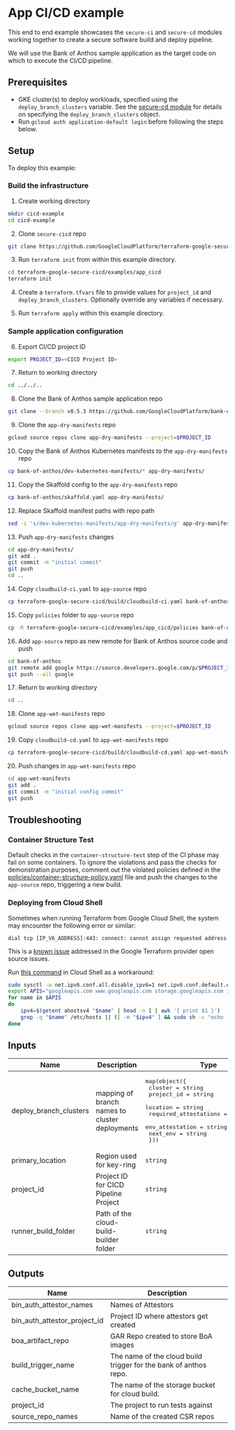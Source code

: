 # App CI/CD example

This end to end example showcases the `secure-ci` and `secure-cd` modules working together to create a secure software build and deploy pipeline.

We will use the Bank of Anthos sample application as the target code on which to execute the CI/CD pipeline.

## Prerequisites
* GKE cluster(s) to deploy workloads, specified using the `deploy_branch_clusters` variable. See the [secure-cd module](https://github.com/GoogleCloudPlatform/terraform-google-secure-cicd/tree/main/modules/secure-cd) for details on specifying the `deploy_branch_clusters` object.
* Run `gcloud auth application-default login` before following the steps below.

## Setup

To deploy this example:

### Build the infrastructure

1. Create working directory
```sh
mkdir cicd-example
cd cicd-example
```
2. Clone `secure-cicd` repo
```sh
git clone https://github.com/GoogleCloudPlatform/terraform-google-secure-cicd.git
```
3. Run `terraform init` from within this example directory.
```sh
cd terraform-google-secure-cicd/examples/app_cicd
terraform init
```
4. Create a `terraform.tfvars` file to provide values for `project_id` and `deploy_branch_clusters`. Optionally override any variables if necessary.

5. Run `terraform apply` within this example directory.

### Sample application configuration
6. Export CI/CD project ID
```sh
export PROJECT_ID=<CICD Project ID>
```
7. Return to working directory
```sh
cd ../../..
```
8. Clone the Bank of Anthos sample application repo
```sh
git clone --branch v0.5.3 https://github.com/GoogleCloudPlatform/bank-of-anthos.git
```
9. Clone the `app-dry-manifests` repo
```sh
gcloud source repos clone app-dry-manifests --project=$PROJECT_ID
```
10. Copy the Bank of Anthos Kubernetes manifests to the `app-dry-manifests` repo
```sh
cp bank-of-anthos/dev-kubernetes-manifests/* app-dry-manifests/
```
11. Copy the Skaffold config to the `app-dry-manifests` repo
```sh
cp bank-of-anthos/skaffold.yaml app-dry-manifests/
```
12. Replace Skaffold manifest paths with repo path
```sh
sed -i 's/dev-kubernetes-manifests/app-dry-manifests/g' app-dry-manifests/skaffold.yaml
```
13. Push `app-dry-manifests` changes
```sh
cd app-dry-manifests/
git add .
git commit -m "initial commit"
git push
cd ..
```

14. Copy `cloudbuild-ci.yaml` to `app-source` repo
```sh
cp terraform-google-secure-cicd/build/cloudbuild-ci.yaml bank-of-anthos/
```
15. Copy `policies` folder to `app-source` repo
```sh
cp -R terraform-google-secure-cicd/examples/app_cicd/policies bank-of-anthos/policies
```

16. Add `app-source` repo as new remote for Bank of Anthos source code and push
```sh
cd bank-of-anthos
git remote add google https://source.developers.google.com/p/$PROJECT_ID/r/app-source
git push --all google
```
17. Return to working directory
```sh
cd ..
```
18. Clone `app-wet-manifests` repo
```sh
gcloud source repos clone app-wet-manifests --project=$PROJECT_ID
```

19. Copy `cloudbuild-cd.yaml` to `app-wet-manifests` repo
```sh
cp terraform-google-secure-cicd/build/cloudbuild-cd.yaml app-wet-manifests/
```
20. Push changes in `app-wet-manifests` repo
```sh
cd app-wet-manifests
git add .
git commit -m "initial config commit"
git push
```
## Troubleshooting
### Container Structure Test
Default checks in the `container-structure-test` step of the CI phase may fail on some containers. To ignore the violations and pass the checks for demonstration purposes, comment out the violated policies defined in the [policies/container-structure-policy.yaml](https://github.com/GoogleCloudPlatform/terraform-google-secure-cicd/blob/main/examples/app_cicd/policies/container-structure-policy.yaml) file and push the changes to the `app-source` repo, triggering a new build.

### Deploying from Cloud Shell
Sometimes when running Terraform from Google Cloud Shell, the system may encounter the following error or similar:
```
dial tcp [IP_V6_ADDRESS]:443: connect: cannot assign requested address
```
This is a [known issue](https://github.com/hashicorp/terraform-provider-google/issues/6782) addressed in the Google Terraform provider open source issues.

Run [this command](https://github.com/hashicorp/terraform-provider-google/issues/6782#issuecomment-874574409) in Cloud Shell as a workaround:
```sh
sudo sysctl -w net.ipv6.conf.all.disable_ipv6=1 net.ipv6.conf.default.disable_ipv6=1 net.ipv6.conf.lo.disable_ipv6=1 > /dev/null
export APIS="googleapis.com www.googleapis.com storage.googleapis.com iam.googleapis.com container.googleapis.com cloudresourcemanager.googleapis.com"
for name in $APIS
do
    ipv4=$(getent ahostsv4 "$name" | head -n 1 | awk '{ print $1 }')
    grep -q "$name" /etc/hosts || ([ -n "$ipv4" ] && sudo sh -c "echo '$ipv4 $name' >> /etc/hosts")
done
```

<!-- BEGINNING OF PRE-COMMIT-TERRAFORM DOCS HOOK -->
## Inputs

| Name | Description | Type | Default | Required |
|------|-------------|------|---------|:--------:|
| deploy\_branch\_clusters | mapping of branch names to cluster deployments | <pre>map(object({<br>    cluster               = string<br>    project_id            = string<br>    location              = string<br>    required_attestations = list(string)<br>    env_attestation       = string<br>    next_env              = string<br>  }))</pre> | `{}` | no |
| primary\_location | Region used for key-ring | `string` | n/a | yes |
| project\_id | Project ID for CICD Pipeline Project | `string` | n/a | yes |
| runner\_build\_folder | Path of the cloud-build-builder folder | `string` | `"cloud-build-builder"` | no |

## Outputs

| Name | Description |
|------|-------------|
| bin\_auth\_attestor\_names | Names of Attestors |
| bin\_auth\_attestor\_project\_id | Project ID where attestors get created |
| boa\_artifact\_repo | GAR Repo created to store BoA images |
| build\_trigger\_name | The name of the cloud build trigger for the bank of anthos repo. |
| cache\_bucket\_name | The name of the storage bucket for cloud build. |
| project\_id | The project to run tests against |
| source\_repo\_names | Name of the created CSR repos |

<!-- END OF PRE-COMMIT-TERRAFORM DOCS HOOK -->
